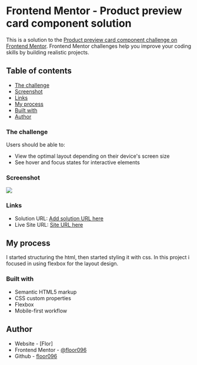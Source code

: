 
# Frontend Mentor - Product preview card component solution

This is a solution to the [Product preview card component challenge on Frontend Mentor](https://www.frontendmentor.io/challenges/product-preview-card-component-GO7UmttRfa). Frontend Mentor challenges help you improve your coding skills by building realistic projects. 

## Table of contents

  - [The challenge](#the-challenge)
  - [Screenshot](#screenshot)
  - [Links](#links)
  - [My process](#my-process)
  - [Built with](#built-with)
  - [Author](#author)



### The challenge

Users should be able to:

- View the optimal layout depending on their device's screen size
- See hover and focus states for interactive elements

### Screenshot

![](./images/screenshot-preview.jpeg)


### Links

- Solution URL: [Add solution URL here](https://your-solution-url.com)
- Live Site URL: [Site URL here](https://product-preview-card-component-seven-ashy.vercel.app/)

## My process

I started structuring the html, then started styling it with css. In this project i focused in using flexbox for the layout design.

### Built with

- Semantic HTML5 markup
- CSS custom properties
- Flexbox
- Mobile-first workflow


## Author

- Website - [Flor]
- Frontend Mentor - [@floor096](https://www.frontendmentor.io/profile/floor096)
- Github - [floor096](https://github.com/floor096)

